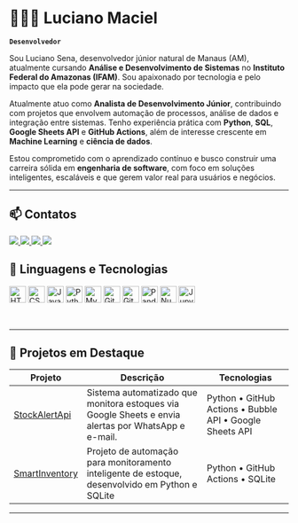 # 👨🏻‍💻 Luciano Maciel

**`Desenvolvedor`**

Sou Luciano Sena, desenvolvedor júnior natural de Manaus (AM), atualmente cursando **Análise e Desenvolvimento de Sistemas** no **Instituto Federal do Amazonas (IFAM)**. Sou apaixonado por tecnologia e pelo impacto que ela pode gerar na sociedade.

Atualmente atuo como **Analista de Desenvolvimento Júnior**, contribuindo com projetos que envolvem automação de processos, análise de dados e integração entre sistemas. Tenho experiência prática com **Python**, **SQL**, **Google Sheets API** e **GitHub Actions**, além de interesse crescente em **Machine Learning** e **ciência de dados**.

Estou comprometido com o aprendizado contínuo e busco construir uma carreira sólida em **engenharia de software**, com foco em soluções inteligentes, escaláveis e que gerem valor real para usuários e negócios.

---

## 📫 Contatos

<div>
  <a href="mailto:lucianomaciel53@gmail.com" target="_blank">
    <img src="https://img.shields.io/badge/Gmail-D14836?style=for-the-badge&logo=gmail&logoColor=white">
  </a>
  <a href="https://www.linkedin.com/in/luciano-sena-maciel-525960199/" target="_blank">
    <img src="https://img.shields.io/badge/-LinkedIn-%230077B5?style=for-the-badge&logo=linkedin&logoColor=white">
  </a>
  <a href="https://www.instagram.com/luc1an0s.jpg?igsh=MXMxMGo0OHZmMDFkaA==" target="_blank">
    <img src="https://img.shields.io/badge/-Instagram-%23E4405F?style=for-the-badge&logo=instagram&logoColor=white">
  </a>
  <a href="https://lucianomaciel.dev/" target="_blank">
  <img src="https://img.shields.io/badge/Site-4285F4?style=for-the-badge&logo=google-chrome&logoColor=white">
  </a>
</div>

## 🤖 Linguagens e Tecnologias

<p align="left">
  <img src="https://cdn.jsdelivr.net/gh/devicons/devicon@latest/icons/html5/html5-original.svg" width="30px" title="HTML" />
  <img src="https://cdn.jsdelivr.net/gh/devicons/devicon@latest/icons/css3/css3-original.svg" width="30px" title="CSS" />
  <img src="https://cdn.jsdelivr.net/gh/devicons/devicon@latest/icons/javascript/javascript-original.svg" width="30px" title="JavaScript" />
  <img src="https://cdn.jsdelivr.net/gh/devicons/devicon@latest/icons/python/python-original.svg" width="30px" title="Python" />
  <img src="https://cdn.jsdelivr.net/gh/devicons/devicon@latest/icons/mysql/mysql-original.svg" width="30px" title="MySQL" />
  <img src="https://cdn.jsdelivr.net/gh/devicons/devicon@latest/icons/git/git-original.svg" width="30px" title="Git" />
  <img src="https://cdn.jsdelivr.net/gh/devicons/devicon@latest/icons/github/github-original.svg" width="30px" title="GitHub" />
  <img src="https://cdn.jsdelivr.net/gh/devicons/devicon@latest/icons/pandas/pandas-original.svg" width="30px" title="Pandas" />
  <img src="https://cdn.jsdelivr.net/gh/devicons/devicon@latest/icons/numpy/numpy-original.svg" width="30px" title="NumPy" />
  <img src="https://cdn.jsdelivr.net/gh/devicons/devicon@latest/icons/jupyter/jupyter-original.svg" width="30px" title="Jupyter" />
</p>

<br>

---

## 🚀 Projetos em Destaque

| Projeto | Descrição | Tecnologias |
|--------|-----------|-------------|
|  <a href="https://github.com/Luc1an0s/KBV-2025-BOB01-StockAlertApi" target="_blank">StockAlertApi</a> | Sistema automatizado que monitora estoques via Google Sheets e envia alertas por WhatsApp e e-mail. | Python • GitHub Actions • Bubble API • Google Sheets API |
|  <a href="https://github.com/Luc1an0s/SmartInventory" target="_blank">SmartInventory</a> | Projeto de automação para monitoramento inteligente de estoque, desenvolvido em Python e SQLite | Python • GitHub Actions • SQLite |
---
